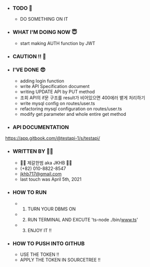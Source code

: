 - ### TODO 🤪
  - DO SOMETHING ON IT


- ### WHAT I'M DOING NOW 😇
  - start making AUTH function by JWT  



- ### CAUTION !! 🤯



- ### I'VE DONE 😎
  - adding login function 
  - write API Specification document
  - writing UPDATE API by PUT method   
  - 조회 API의 if문 구조를 result가 비어있으면 400에러 뱉게 처리하기
  - write mysql config on routes/user.ts
  - refactoring mysql configuration on routes/user.ts
  - modify get parameter and whole entire get method


- ### API DOCUMENTATION
https://app.gitbook.com/@testapi-1/s/testapi/

- ### WRITTEN BY 🙋‍♂️
  - 💂‍♂️ 제갈한범 aka JKHB 💂‍♂️
  - (+82) 010-8822-8547
  - jkhb717@gmail.com
  - last touch was April 5th, 2021


- ### HOW TO RUN 
  - 1. TURN YOUR DBMS ON
  - 2. RUN TERMINAL AND EXCUTE 'ts-node ./bin/www.ts'
  - 3. ENJOY IT !!


- ### HOW TO PUSH INTO GITHUB
  - USE THE TOKEN !!
  - APPLY THE TOKEN IN SOURCETREE !!